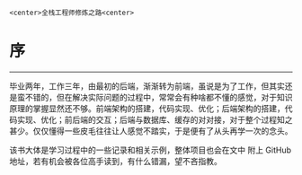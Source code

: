 ```
<center>全栈工程师修炼之路<center>
```

# 序

---

毕业两年，工作三年，由最初的后端，渐渐转为前端，虽说是为了工作，但其实还是蛮不错的，但在解决实际问题的过程中，常常会有种啥都不懂的感觉，对于知识原理的掌握显然还不够。前端架构的搭建，代码实现、优化；后端架构的搭建，代码实现、优化；前后端的交互；后端与数据库、缓存的对对接，对于整个过程知之甚少。仅仅懂得一些皮毛往往让人感觉不踏实，于是便有了从头再学一次的念头。

该书大体是学习过程中的一些记录和相关示例，整体项目也会在文中 附上 GitHub 地址，若有机会被各位高手读到，有什么错漏，望不吝指教。

